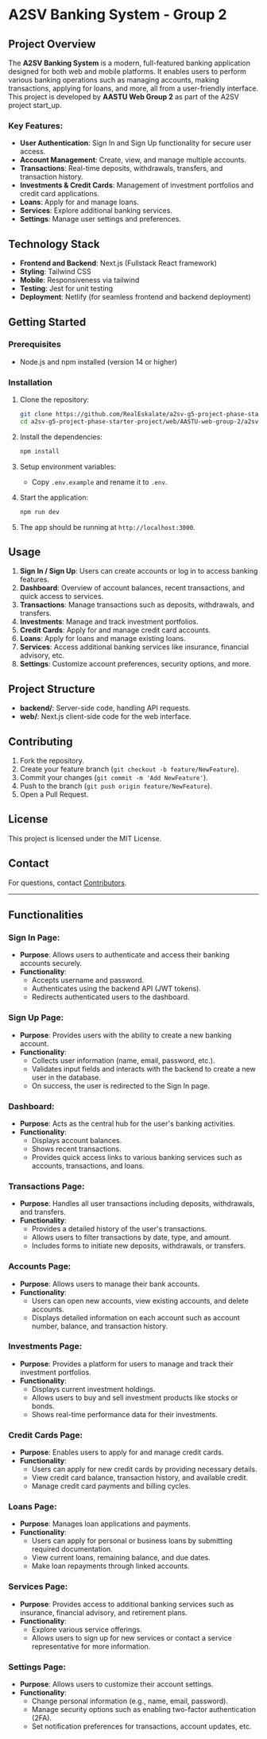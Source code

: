 # A2SV Banking System - Group 2

## Project Overview

The **A2SV Banking System** is a modern, full-featured banking application designed for both web and mobile platforms. It enables users to perform various banking operations such as managing accounts, making transactions, applying for loans, and more, all from a user-friendly interface. This project is developed by **AASTU Web Group 2** as part of the A2SV project start_up. 

### Key Features:
- **User Authentication**: Sign In and Sign Up functionality for secure user access.
- **Account Management**: Create, view, and manage multiple accounts.
- **Transactions**: Real-time deposits, withdrawals, transfers, and transaction history.
- **Investments & Credit Cards**: Management of investment portfolios and credit card applications.
- **Loans**: Apply for and manage loans.
- **Services**: Explore additional banking services.
- **Settings**: Manage user settings and preferences.


## Technology Stack

- **Frontend and Backend**: Next.js (Fullstack React framework)
- **Styling**: Tailwind CSS 
- **Mobile**: Responsiveness via tailwind
- **Testing**: Jest for unit testing
- **Deployment**: Netlify (for seamless frontend and backend deployment)


## Getting Started

### Prerequisites

- Node.js and npm installed (version 14 or higher)

### Installation

1. Clone the repository:

    ```bash
    git clone https://github.com/RealEskalate/a2sv-g5-project-phase-starter-project.git
    cd a2sv-g5-project-phase-starter-project/web/AASTU-web-group-2/a2sv-banking-system
    ```

2. Install the dependencies:

    ```bash
    npm install
    ```

3. Setup environment variables:
    - Copy `.env.example` and rename it to `.env`.

4. Start the application:

    ```bash
    npm run dev
    ```

5. The app should be running at `http://localhost:3000`.


## Usage

1. **Sign In / Sign Up**: Users can create accounts or log in to access banking features.
2. **Dashboard**: Overview of account balances, recent transactions, and quick access to services.
3. **Transactions**: Manage transactions such as deposits, withdrawals, and transfers.
4. **Investments**: Manage and track investment portfolios.
5. **Credit Cards**: Apply for and manage credit card accounts.
6. **Loans**: Apply for loans and manage existing loans.
7. **Services**: Access additional banking services like insurance, financial advisory, etc.
8. **Settings**: Customize account preferences, security options, and more.

## Project Structure

- **backend/**: Server-side code, handling API requests.
- **web/**: Next.js client-side code for the web interface.

## Contributing

1. Fork the repository.
2. Create your feature branch (`git checkout -b feature/NewFeature`).
3. Commit your changes (`git commit -m 'Add NewFeature'`).
4. Push to the branch (`git push origin feature/NewFeature`).
5. Open a Pull Request.

## License

This project is licensed under the MIT License.

## Contact

For questions, contact [Contributors](https://github.com/RealEskalate/a2sv-g5-project-phase-starter-project).

---

## Functionalities

### Sign In Page:
- **Purpose**: Allows users to authenticate and access their banking accounts securely.
- **Functionality**: 
  - Accepts username and password.
  - Authenticates using the backend API (JWT tokens).
  - Redirects authenticated users to the dashboard.

### Sign Up Page:
- **Purpose**: Provides users with the ability to create a new banking account.
- **Functionality**:
  - Collects user information (name, email, password, etc.).
  - Validates input fields and interacts with the backend to create a new user in the database.
  - On success, the user is redirected to the Sign In page.

### Dashboard:
- **Purpose**: Acts as the central hub for the user's banking activities.
- **Functionality**:
  - Displays account balances.
  - Shows recent transactions.
  - Provides quick access links to various banking services such as accounts, transactions, and loans.

### Transactions Page:
- **Purpose**: Handles all user transactions including deposits, withdrawals, and transfers.
- **Functionality**:
  - Provides a detailed history of the user's transactions.
  - Allows users to filter transactions by date, type, and amount.
  - Includes forms to initiate new deposits, withdrawals, or transfers.

### Accounts Page:
- **Purpose**: Allows users to manage their bank accounts.
- **Functionality**:
  - Users can open new accounts, view existing accounts, and delete accounts.
  - Displays detailed information on each account such as account number, balance, and transaction history.

### Investments Page:
- **Purpose**: Provides a platform for users to manage and track their investment portfolios.
- **Functionality**:
  - Displays current investment holdings.
  - Allows users to buy and sell investment products like stocks or bonds.
  - Shows real-time performance data for their investments.

### Credit Cards Page:
- **Purpose**: Enables users to apply for and manage credit cards.
- **Functionality**:
  - Users can apply for new credit cards by providing necessary details.
  - View credit card balance, transaction history, and available credit.
  - Manage credit card payments and billing cycles.

### Loans Page:
- **Purpose**: Manages loan applications and payments.
- **Functionality**:
  - Users can apply for personal or business loans by submitting required documentation.
  - View current loans, remaining balance, and due dates.
  - Make loan repayments through linked accounts.

### Services Page:
- **Purpose**: Provides access to additional banking services such as insurance, financial advisory, and retirement plans.
- **Functionality**:
  - Explore various service offerings.
  - Allows users to sign up for new services or contact a service representative for more information.

### Settings Page:
- **Purpose**: Allows users to customize their account settings.
- **Functionality**:
  - Change personal information (e.g., name, email, password).
  - Manage security options such as enabling two-factor authentication (2FA).
  - Set notification preferences for transactions, account updates, etc.
